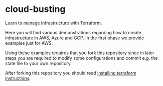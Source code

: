 # cloud-busting

Learn to manage infrastructure with Terraform.

Here you will find various demonstrations regarding how to create infrastructure in AWS, Azure and GCP. In the first phase we provide examples just for AWS.

Using these examples requires that you fork this repository since in later steps you are required to modify some configurations and commit e.g. the state file to your own repository.

After forking this repository you should read [installing terraform instructions](README-installing-terraform-and-cli.md). 
